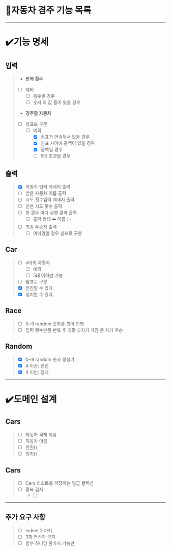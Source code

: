 # 🚀자동차 경주 기능 목록
- - -
# ✔️기능 명세
## 입력
> - **반복 횟수**
>  - [ ] 예외
>    - [ ] 음수일 경우
>    - [ ] 숫자 외 값 들어 왔을 경우
> - **경주할 자동차**
>  - [ ] 쉼표로 구분
>    - [ ] 예외 
>      - [x] 쉼표가 연속해서 있을 경우
>      - [x] 쉼표 사이에 공백이 있을 경우
>      - [x] 공백일 경우
>      - [ ] 5대 초과일 경우 
## 출력
> - [x] 자동차 입력 메세지 출력
> - [ ] 받은 자동차 이름 출력
> - [ ] 시도 횟수입력 메세지 출력
> - [ ] 받은 시도 횟수 출력
> - [ ] 한 횟수 마다 실행 결과 출력
>   - [ ] 출력 형태 ➡️ 이름 : -  
> - [ ] 최종 우승자 출력
>   -[ ] 여러명일 경우 쉼표로 구분 
## Car
> - [ ] n대의 자동차
>   - [ ] 예외
>    - [ ] 5대 이하만 가능 
> - [ ] 쉼표로 구분
> - [x] 전진할 수 있다.
> - [x] 정지할 수 있다.
## Race
> - [ ] 0~9 random 숫자를 뽑아 진행
> - [ ] 입력 횟수만큼 반복 후 최종 숫자가 가장 큰 차가 우승
## Random
> - [x] 0~9 random 숫자 생성기
> - [x] 4 이상: 전진
> - [x] 4 미만: 정지
- - - 
# ✔️도메인 설계
## Cars
> - [ ] 자동차 객체 저장
> - [ ] 자동차 이름
> - [ ] 전진()
> - [ ] 정지()
## Cars
> - [ ] Cars 리스트를 저장하는 일급 컬렉션
> - [ ] 중복 검사
>   - [ ]  
- - - 
## 추가 요구 사항
> - [ ] indent 2 까지
> - [ ] 3항 연산자 금지
> - [ ] 함수 하나당 한가지 기능만
